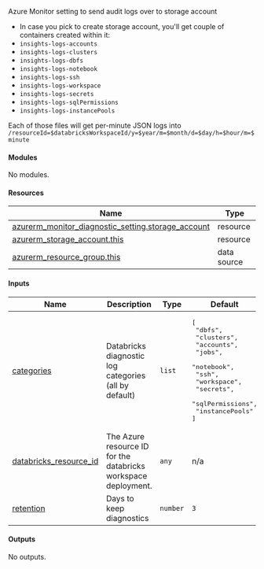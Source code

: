 Azure Monitor setting to send audit logs over to storage account

* In case you pick to create storage account, you'll get couple of containers created within it:
* `insights-logs-accounts`
* `insights-logs-clusters`
* `insights-logs-dbfs`
* `insights-logs-notebook`
* `insights-logs-ssh`
* `insights-logs-workspace`
* `insights-logs-secrets`
* `insights-logs-sqlPermissions`
* `insights-logs-instancePools`

Each of those files will get per-minute JSON logs into
`/resourceId=$databricksWorkspaceId/y=$year/m=$month/d=$day/h=$hour/m=$minute`

#### Modules

No modules.

#### Resources

| Name | Type |
|------|------|
| [azurerm_monitor_diagnostic_setting.storage_account](https://registry.terraform.io/providers/hashicorp/azurerm/latest/docs/resources/monitor_diagnostic_setting) | resource |
| [azurerm_storage_account.this](https://registry.terraform.io/providers/hashicorp/azurerm/latest/docs/resources/storage_account) | resource |
| [azurerm_resource_group.this](https://registry.terraform.io/providers/hashicorp/azurerm/latest/docs/data-sources/resource_group) | data source |

#### Inputs

| Name | Description | Type | Default |
|------|-------------|------|---------|
| <a name="input_categories"></a> [categories](#input_categories) | Databricks diagnostic log categories (all by default) | `list` | <pre>[<br>  "dbfs",<br>  "clusters",<br>  "accounts",<br>  "jobs",<br>  "notebook",<br>  "ssh",<br>  "workspace",<br>  "secrets",<br>  "sqlPermissions",<br>  "instancePools"<br>]</pre> |
| <a name="input_databricks_resource_id"></a> [databricks_resource_id](#input_databricks_resource_id) | The Azure resource ID for the databricks workspace deployment. | `any` | n/a |
| <a name="input_retention"></a> [retention](#input_retention) | Days to keep diagnostics | `number` | `3` |

#### Outputs

No outputs.
